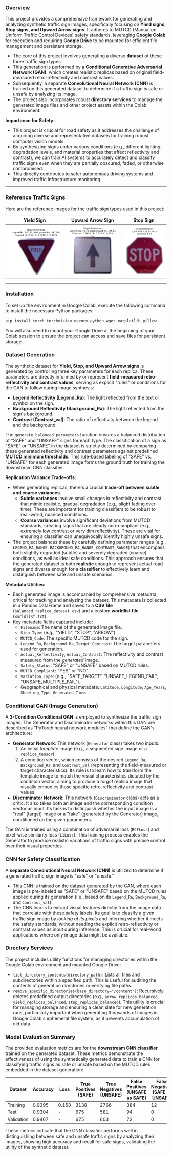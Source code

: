 ### Overview

This project provides a comprehensive framework for generating and analyzing synthetic traffic sign images, specifically focusing on **Yield signs, Stop signs, and Upward Arrow signs**. It adheres to MUTCD (Manual on Uniform Traffic Control Devices) safety standards, leveraging **Google Colab** for execution and requiring **Google Drive** to be mounted for efficient file management and persistent storage.

  * The core of this project involves generating a diverse **dataset** of these three traffic sign types.
  * This generation is performed by a **Conditional Generative Adversarial Network (GAN)**, which creates realistic replicas based on original field-measured retro-reflectivity and contrast values.
  * Subsequently, a separate **Convolutional Neural Network (CNN)** is trained on this generated dataset to determine if a traffic sign is safe or unsafe by analyzing its image.
  * The project also incorporates robust **directory services** to manage the generated image files and other project assets within the Colab environment.

**Importance for Safety:**

  * This project is crucial for road safety as it addresses the challenge of acquiring diverse and representative datasets for training robust computer vision models.
  * By synthesizing signs under various conditions (e.g., different lighting, degradation levels, and material properties that affect reflectivity and contrast), we can train AI systems to accurately detect and classify traffic signs even when they are partially obscured, faded, or otherwise compromised.
  * This directly contributes to safer autonomous driving systems and improved traffic infrastructure monitoring.

---

### Reference Traffic Signs

Here are the reference images for the traffic sign types used in this project:

| Yield Sign | Upward Arrow Sign | Stop Sign |
| :----------------------: | :-----------------------: | :---------------------: |
| ![Yield Sign Reference](yield_sign_ref_image.jpg) | ![Upward Arrow Reference](upward_arrow_ref_image.jpg) | ![Stop Sign Reference](stop_sign_ref_image.jpg) |

---

### Installation

To set up the environment in Google Colab, execute the following command to install the necessary Python packages:

```bash
pip install torch torchvision opencv-python wget matplotlib pillow
```

You will also need to mount your Google Drive at the beginning of your Colab session to ensure the project can access and save files for persistent storage.

### Dataset Generation

The synthetic dataset for **Yield, Stop, and Upward Arrow signs** is generated by controlling three key parameters for each replica. These parameters are directly informed by or represent **field-measured retro-reflectivity and contrast values**, serving as explicit "rules" or conditions for the GAN to follow during image synthesis:

  * **Legend Reflectivity (Legend\_Ra)**: The light reflected from the text or symbol on the sign.
  * **Background Reflectivity (Background\_Ra)**: The light reflected from the sign's background.
  * **Contrast (Contrast\_val)**: The ratio of reflectivity between the legend and the background.

The `generate_balanced_parameters` function ensures a balanced distribution of "SAFE" and "UNSAFE" signs for each type. The classification of a sign as "SAFE" or "UNSAFE" in the dataset is strictly determined by comparing these generated reflectivity and contrast parameters against predefined **MUTCD minimum thresholds**. This rule-based labeling of "SAFE" vs. "UNSAFE" for each generated image forms the ground truth for training the downstream CNN classifier.

**Replication Variance Trade-offs:**

  * When generating replicas, there's a crucial **trade-off between subtle and coarse variances**.
      * **Subtle variances** involve small changes in reflectivity and contrast that mimic realistic, gradual degradation (e.g., slight fading over time). These are important for training classifiers to be robust to real-world, nuanced conditions.
      * **Coarse variances** involve significant deviations from MUTCD standards, creating signs that are clearly non-compliant (e.g., extremely low contrast or very dim reflectivity). These are vital for ensuring a classifier can unequivocally identify highly unsafe signs.
  * The project balances these by carefully defining parameter ranges (e.g., `LEGEND_RA_RANGE`, `BACKGROUND_RA_RANGE`, `CONTRAST_RANGE`) that encompass both slightly degraded (subtle) and severely degraded (coarse) conditions, as well as ideal safe conditions. This approach ensures that the generated dataset is both **realistic** enough to represent actual road signs and diverse enough for a **classifier** to effectively learn and distinguish between safe and unsafe scenarios.

**Metadata Utilities:**

  * Each generated image is accompanied by comprehensive metadata, critical for tracking and analyzing the dataset. This metadata is collected in a Pandas DataFrame and saved to a **CSV file** (`balanced_replica_dataset.csv`) and a custom **worldlist file** (`worldlist.txt`).
  * Key metadata fields captured include:
      * `Filename`: The name of the generated image file.
      * `Sign_Type`: (e.g., "YIELD", "STOP", "ARROW").
      * `MUTCD_Code`: The specific MUTCD code for the sign.
      * `Legend_Ra`, `Background_Ra`, `Target_Contrast`: The target parameters used for generation.
      * `Actual_Reflectivity`, `Actual_Contrast`: The reflectivity and contrast measured from the *generated* image.
      * `Safety_Status`: "SAFE" or "UNSAFE" based on MUTCD rules.
      * `MUTCD_Compliant`: "YES" or "NO".
      * `Variation_Type`: (e.g., "SAFE\_TARGET", "UNSAFE\_LEGEND\_FAIL", "UNSAFE\_MULTIPLE\_FAIL").
      * Geographical and physical metadata: `Latitude`, `Longitude`, `Age_Years`, `Sheeting_Type`, `Generated_Time`.

### Conditional GAN (Image Generation)

A **3-Condition Conditional GAN** is employed to synthesize the traffic sign images. The Generator and Discriminator networks within this GAN are described as "PyTorch neural network modules" that define the GAN's architecture:

  * **Generator Network**: This network (`Generator` class) takes two inputs:
    1.  An initial *template* image (e.g., a segmented sign image or a `replica_tensor`).
    2.  A condition vector, which consists of the desired `Legend_Ra`, `Background_Ra`, and `Contrast_val` (representing the field-measured or target characteristics).
        Its role is to learn how to transform the template image to match the visual characteristics dictated by the condition vector, aiming to produce a *target* replica image that visually embodies those specific retro-reflectivity and contrast values.
  * **Discriminator Network**: This network (`Discriminator` class) acts as a critic. It also takes both an image and the corresponding condition vector as input. Its task is to distinguish whether the input image is a "real" (target) image or a "fake" (generated by the Generator) image, conditioned on the given parameters.

The GAN is trained using a combination of adversarial loss (`BCELoss`) and pixel-wise similarity loss (`L1Loss`). This training process enables the Generator to produce realistic variations of traffic signs with precise control over their visual properties.

### CNN for Safety Classification

A **separate Convolutional Neural Network (CNN)** is utilized to determine if a generated traffic sign image is "safe" or "unsafe."

  * This CNN is trained on the dataset generated by the GAN, where each image is pre-labeled as "SAFE" or "UNSAFE" based on the MUTCD rules applied during its generation (i.e., based on its `Legend_Ra`, `Background_Ra`, and `Contrast_val`).
  * The CNN learns to extract visual features directly from the image data that correlate with these safety labels. Its goal is to classify a given traffic sign image by *looking at its pixels* and inferring whether it meets the safety standards, without needing the explicit retro-reflectivity or contrast values as input during inference. This is crucial for real-world applications where only image data might be available.

### Directory Services

The project includes utility functions for managing directories within the Google Colab environment and mounted Google Drive:

  * `list_directory_contents(directory_path)`: Lists all files and subdirectories within a specified path. This is useful for auditing the contents of generation directories or verifying file paths.
  * `remove_specific_directories(base_directory="/content")`: Recursively deletes predefined output directories (e.g., `arrow_replicas_balanced`, `yield_replicas_balanced`, `stop_replicas_balanced`). This utility is crucial for managing storage and ensuring a clean slate for new generation runs, particularly important when generating thousands of images in Google Colab's ephemeral file system, as it prevents accumulation of old data.

### Model Evaluation Summary

The provided evaluation metrics are for the **downstream CNN classifier** trained on the generated dataset. These metrics demonstrate the effectiveness of using the synthetically generated data to train a CNN for classifying traffic signs as safe or unsafe based on the MUTCD rules embedded in the dataset generation:

| Dataset    | Accuracy | Loss  | True Positives (SAFE) | True Negatives (UNSAFE) | False Positives (UNSAFE as SAFE) | False Negatives (SAFE as UNSAFE) | Precision (SAFE) | Recall (SAFE) |
|------------|----------|-------|-----------------------|-------------------------|----------------------------------|----------------------------------|------------------|---------------|
| Training   | 0.9395   | 0.158 | 3138                  | 2766                    | 384                              | 12                               | 0.8910           | 0.9962        |
| Test       | 0.9304   | -     | 675                   | 581                     | 94                               | 0                                | 0.8778           | 1.0000        |
| Validation | 0.9467   | -     | 675                   | 603                     | 72                               | 0                                | 0.9036           | 1.0000        |

These metrics indicate that the CNN classifier performs well in distinguishing between safe and unsafe traffic signs by analyzing their images, showing high accuracy and recall for safe signs, validating the utility of the synthetic dataset.
